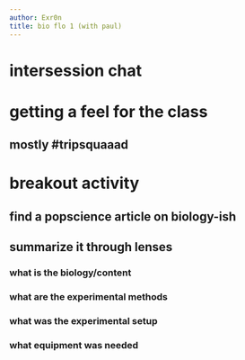 ```yaml
---
author: Exr0n
title: bio flo 1 (with paul)
---
```


# intersession chat

# getting a feel for the class

## mostly \#tripsquaaad

# breakout activity

## find a popscience article on biology-ish

## summarize it through lenses

### what is the biology/content

### what are the experimental methods

### what was the experimental setup

### what equipment was needed
